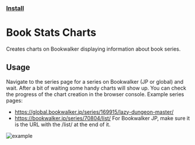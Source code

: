 ### [Install](https://raw.githubusercontent.com/MarvNC/Book-Stats-Charts/main/release-dates.user.js)
# Book Stats Charts
 Creates charts on Bookwalker displaying information about book series.
 
## Usage
 Navigate to the series page for a series on Bookwalker (JP or global) and wait. After a bit of waiting some handy charts will show up. You can check the progress of the chart creation in the browser console.
 Example series pages: 
 - https://global.bookwalker.jp/series/169915/lazy-dungeon-master/
 - https://bookwalker.jp/series/70804/list/
 For Bookwalker JP, make sure it is the URL with the /list/ at the end of it.

![example](https://i.fiery.me/n26CN.png)
